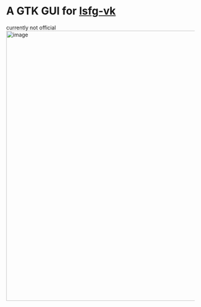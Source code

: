 # A GTK GUI for [lsfg-vk](https://github.com/PancakeTAS/lsfg-vk)
currently not official
<img width="922" height="722" alt="image" src="https://github.com/user-attachments/assets/d0df1146-55b9-471d-8fa0-41a44a23e12f" />


